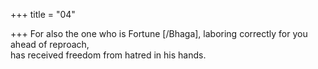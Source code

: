 +++
title = "04"

+++
For also the one who is Fortune [/Bhaga], laboring correctly for you  ahead of reproach,  
has received freedom from hatred in his hands.  
